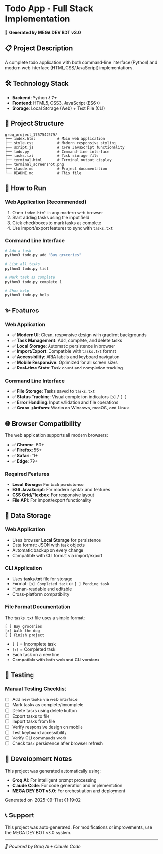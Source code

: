 # Todo App - Full Stack Implementation

🤖 **Generated by MEGA DEV BOT v3.0**

## 📋 Project Description

A complete todo application with both command-line interface (Python) and modern web interface (HTML/CSS/JavaScript) implementations.

## 🛠️ Technology Stack

- **Backend**: Python 3.7+
- **Frontend**: HTML5, CSS3, JavaScript (ES6+)
- **Storage**: Local Storage (Web) + Text File (CLI)

## 📁 Project Structure

```
groq_project_1757542679/
├── index.html          # Main web application
├── style.css           # Modern responsive styling
├── script.js           # Core JavaScript functionality
├── todo.py             # Command-line interface
├── tasks.txt           # Task storage file
├── terminal.html       # Terminal output display
├── terminal_screenshot.png
├── claude.md           # Project documentation
└── README.md           # This file
```

## 🚀 How to Run

### Web Application (Recommended)

1. Open `index.html` in any modern web browser
2. Start adding tasks using the input field
3. Click checkboxes to mark tasks as complete
4. Use import/export features to sync with `tasks.txt`

### Command Line Interface

```bash
# Add a task
python3 todo.py add "Buy groceries"

# List all tasks
python3 todo.py list

# Mark task as complete
python3 todo.py complete 1

# Show help
python3 todo.py help
```

## ✨ Features

### Web Application
- ✅ **Modern UI**: Clean, responsive design with gradient backgrounds
- ✅ **Task Management**: Add, complete, and delete tasks
- ✅ **Local Storage**: Automatic persistence in browser
- ✅ **Import/Export**: Compatible with `tasks.txt` format
- ✅ **Accessibility**: ARIA labels and keyboard navigation
- ✅ **Mobile Responsive**: Optimized for all screen sizes
- ✅ **Real-time Stats**: Task count and completion tracking

### Command Line Interface
- ✅ **File Storage**: Tasks saved to `tasks.txt`
- ✅ **Status Tracking**: Visual completion indicators `[x]` / `[ ]`
- ✅ **Error Handling**: Input validation and file operations
- ✅ **Cross-platform**: Works on Windows, macOS, and Linux

## 🌐 Browser Compatibility

The web application supports all modern browsers:
- ✅ **Chrome**: 60+
- ✅ **Firefox**: 55+
- ✅ **Safari**: 11+
- ✅ **Edge**: 79+

### Required Features
- **Local Storage**: For task persistence
- **ES6 JavaScript**: For modern syntax and features
- **CSS Grid/Flexbox**: For responsive layout
- **File API**: For import/export functionality

## 💾 Data Storage

### Web Application
- Uses browser **Local Storage** for persistence
- Data format: JSON with task objects
- Automatic backup on every change
- Compatible with CLI format via import/export

### CLI Application  
- Uses **tasks.txt** file for storage
- Format: `[x] Completed task` or `[ ] Pending task`
- Human-readable and editable
- Cross-platform compatibility

### File Format Documentation

The `tasks.txt` file uses a simple format:
```
[ ] Buy groceries
[x] Walk the dog
[ ] Finish project
```

- `[ ]` = Incomplete task
- `[x]` = Completed task
- Each task on a new line
- Compatible with both web and CLI versions

## 🧪 Testing

### Manual Testing Checklist
- [ ] Add new tasks via web interface
- [ ] Mark tasks as complete/incomplete
- [ ] Delete tasks using delete button
- [ ] Export tasks to file
- [ ] Import tasks from file
- [ ] Verify responsive design on mobile
- [ ] Test keyboard accessibility
- [ ] Verify CLI commands work
- [ ] Check task persistence after browser refresh

## 📝 Development Notes

This project was generated automatically using:
- **Groq AI**: For intelligent prompt processing
- **Claude Code**: For code generation and implementation
- **MEGA DEV BOT v3.0**: For orchestration and deployment

Generated on: 2025-09-11 at 01:19:02

## 📞 Support

This project was auto-generated. For modifications or improvements, use the MEGA DEV BOT v3.0 system.

---
*🤖 Powered by Groq AI + Claude Code*
